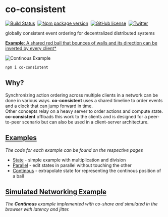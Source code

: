 # co-consistent

[![Build Status](https://img.shields.io/github/workflow/status/cocoss-org/co-consistent/Depolyment)](https://github.com/cocoss-org/co-consistent/actions)&nbsp;
[![Npm package version](https://badgen.net/npm/v/co-consistent)](https://npmjs.com/package/co-consistent)&nbsp;
[![GitHub license](https://img.shields.io/github/license/cocoss-org/co-consistent.svg)](https://github.com/cocoss-org/co-consistent/blob/master/LICENSE)&nbsp;
[![Twitter](https://badgen.net/badge/icon/twitter?icon=twitter&label)](https://twitter.com/BelaBohlender)

globally consistent event ordering for decentralized distributed systems

[**Example**: A shared red ball that bounces of walls and its direction can be inverted by every client*](https://cocoss-org.github.io/co-consistent/continous/)

![Continous Example](continous-example.gif)

`npm i co-consistent`

## **Why?**

Synchronizing action ordering across multiple clients in a network can be done in various ways. **co-consistent** uses a shared timeline to order events and a clock that can jump forward in time.  
Other concepts relay on a heavy server to order actions and compute state.  
**co-consistent** offloads this work to the clients and is designed for a peer-to-peer scenario but can also be used in a client-server architecture.

## [**Examples**](https://cocoss-org.github.io/co-consistent)

_The code for each example can be found on the respective pages_

-   [State](https://cocoss-org.github.io/co-consistent/state) - simple example with multiplication and division
-   [Parallel](https://cocoss-org.github.io/co-consistent/parallel) - edit states in parallel without touching the other
-   [Continous](https://cocoss-org.github.io/co-consistent/continous) - extrapolate state for representing the continous position of a ball

## [**Simulated Networking Example**](https://cocoss-org.github.io/co-share/consistent)

_The **Continous** example implemented with co-share and simulated in the browser with latency and jitter._
